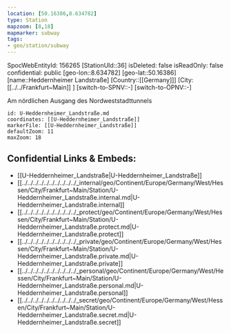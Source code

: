 ```yaml
---
location: [50.16386,8.634782]
type: Station 
mapzoom: [8,18] 
mapmarker: subway 
tags:
- geo/station/subway
---
```

SpocWebEntityId: 156265
[StationUId::36]
isDeleted: false
isReadOnly: false
confidential: public
[geo-lon::8.634782]
[geo-lat::50.16386]
[name::Heddernheimer Landstraße]
[Country::[[Germany]]]
[City:[[../../Frankfurt~Main]] ]
[switch-to-SPNV::-]
[switch-to-ÖPNV::-]

Am nördlichen Ausgang des Nordweststadttunnels

```leaflet
id: U-Heddernheimer_Landstraße.md
coordinates: [[U-Heddernheimer_Landstraße]]
markerFile: [[U-Heddernheimer_Landstraße]]
defaultZoom: 11 
maxZoom: 18
```


## Confidential Links & Embeds: 
- [[U-Heddernheimer_Landstraße|U-Heddernheimer_Landstraße]] 
- [[../../../../../../../../../../_internal/geo/Continent/Europe/Germany/West/Hessen/City/Frankfurt~Main/Station/U-Heddernheimer_Landstraße.internal.md|U-Heddernheimer_Landstraße.internal]] 
- [[../../../../../../../../../../_protect/geo/Continent/Europe/Germany/West/Hessen/City/Frankfurt~Main/Station/U-Heddernheimer_Landstraße.protect.md|U-Heddernheimer_Landstraße.protect]] 
- [[../../../../../../../../../../_private/geo/Continent/Europe/Germany/West/Hessen/City/Frankfurt~Main/Station/U-Heddernheimer_Landstraße.private.md|U-Heddernheimer_Landstraße.private]] 
- [[../../../../../../../../../../_personal/geo/Continent/Europe/Germany/West/Hessen/City/Frankfurt~Main/Station/U-Heddernheimer_Landstraße.personal.md|U-Heddernheimer_Landstraße.personal]] 
- [[../../../../../../../../../../_secret/geo/Continent/Europe/Germany/West/Hessen/City/Frankfurt~Main/Station/U-Heddernheimer_Landstraße.secret.md|U-Heddernheimer_Landstraße.secret]] 
